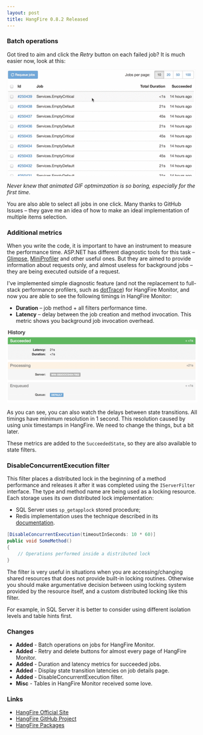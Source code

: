 ```yaml
---
layout: post
title: HangFire 0.8.2 Released
---
```


### Batch operations

Got tired to aim and click the *Retry* button on each failed job? It is much easier now, look at this:

![Batch operations](/img/batch.gif)

*Never knew that animated GIF optmimzation is so boring, especially for the first time.*

You are also able to select all jobs in one click. Many thanks to GitHub Issues – they gave me an idea of how to make an ideal implementation of multiple items selection. 

### Additional metrics

When you write the code, it is important to have an instrument to measure the performance time. ASP.NET has different diagnostic tools for this task – [Glimpse](http://getglimpse.com), [MiniProfiler](http://miniprofiler.com) and other useful ones. But they are aimed to provide information about requests only, and almost useless for background jobs – they are being executed outside of a request.

I've implemented simple diagnostic feature (and not the replacement to full-stack performance profilers, such as [dotTrace](http://www.jetbrains.com/profiler/)) for HangFire Monitor, and now you are able to see the following timings in HangFire Monitor:

* **Duration** – job method + all filters performance time.
* **Latency** – delay between the job creation and method invocation. This metric shows you background job invocation overhead.

![Additional metrics](/img/metrics.png)

As you can see, you can also watch the delays between state transitions. All timings have minimum resolution in 1 second. This resolution caused by using unix timestamps in HangFire. We need to change the things, but a bit later.

These metrics are added to the `SucceededState`, so they are also available to state filters.

### DisableConcurrentExecution filter

This filter places a distributed lock in the beginning of a method performance and releases it after it was completed using the `IServerFilter` interface. The type and method name are being used as a locking resource. Each storage uses its own distributed lock implementation:

* SQL Server uses `sp_getapplock` stored procedure;
* Redis implementation uses the technique described in its [documentation](http://redis.io/commands/setnx).

```csharp
[DisableConcurrentExecution(timeoutInSeconds: 10 * 60)]
public void SomeMethod()
{
    // Operations performed inside a distributed lock
}
```

The filter is very useful in situations when you are accessing/changing shared resources that does not provide built-in locking routines. Otherwise you should make argumentative decision between using locking system provided by the resource itself, and a custom distributed locking like this filter.

For example, in SQL Server it is better to consider using different isolation levels and table hints first.

### Changes

* **Added** - Batch operations on jobs for HangFire Monitor.
* **Added** - Retry and delete buttons for almost every page of HangFire Monitor.
* **Added** - Duration and latency metrics for succeeded jobs.
* **Added** - Display state transition latencies on job details page.
* **Added** - DisableConcurrentExecution filter.
* **Misc** - Tables in HangFire Monitor received some love.

### Links

* [HangFire Official Site](http://hangfire.io)
* [HangFire GitHub Project](https://github.com/odinserj/HangFire)
* [HangFire Packages](https://www.nuget.org/packages?q=hangfire)
